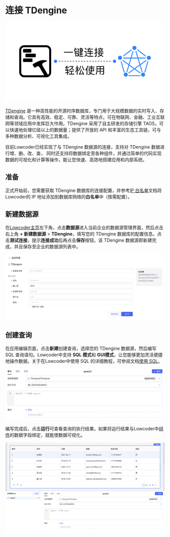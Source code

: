 # 连接 TDengine

![](../assets/1-20231002173015-nya1o7e.png)​

[TDengine](https://www.taosdata.com/) 是一种高性能的开源时序数据库，专门用于大规模数据的实时写入、存储和查询。它具有高效、稳定、可靠、灵活等特点，可在物联网、金融、工业互联网等领域应用中发挥巨大作用。TDengine 采用了自主研发的存储引擎 TAOS，可以快速地处理亿级以上的数据量；提供了开放的 API 和丰富的生态工具链，可与多种数据分析、可视化工具集成。

目前Lowcoder已经实现了与 TDengine 数据源的连接，支持对 TDengine 数据进行增、删、改、查， 同时还支持将数据绑定至各种组件，并通过简单的代码实现数据的可视化和计算等操作，能让您快速、高效地搭建应用和内部系统。

## 准备

正式开始前，您需要获取 TDengine 数据库的连接配置，并参考[IP 白名单](../ip-allowlist)文档将Lowcoder的 IP 地址添加到数据库网络的**白名单**中（按需配置）。

## 新建数据源

在[Lowcoder主页](https://lowcoder.mousheng.top/apps)左下角，点击**数据源**进入当前企业的数据源管理界面，然后点击右上角 **+ 新建数据源** > ​**TDengine**​，填写您的 TDengine 数据库的配置信息。点击​**测试连接**​，提示**连接成功**后再点击**保存**按钮，该 TDengine 数据源即新建完成，并且保存至企业的数据源列表中。

![](../assets/2-20231002173015-11m6121.png)​

## 创建查询

在应用编辑页面，点击**新建**创建查询，选择您的 TDengine 数据源，然后编写 SQL 查询语句。Lowcoder中支持 **SQL 模式**和 **GUI模式**​，让您能够更加灵活便捷地操作数据。关于在Lowcoder中使用 SQL 的详细教程，可参阅文档[使用 SQL](../using-sql)。

![](../assets/3-20231002173015-1w2jly6.png)​

编写完成后，点击**运行**可查看查询的执行结果。如果将运行结果与Lowcoder中[组件](../component-guides)的数据字段绑定，就能使数据可视化。

![](../assets/4-20231002173015-g88i77p.png)​
